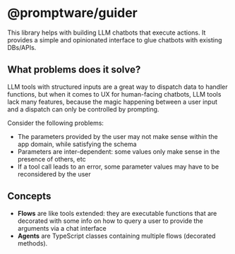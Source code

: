 # @promptware/guider

This library helps with building LLM chatbots that execute actions. It provides a simple and opinionated interface to glue chatbots with existing DBs/APIs.

## What problems does it solve?

LLM tools with structured inputs are a great way to dispatch data to handler functions, but when it comes to UX for human-facing chatbots, LLM tools lack many features, because the magic happening between a user input and a dispatch can only be controlled by prompting.

Consider the following problems:

- The parameters provided by the user may not make sense within the app domain, while satisfying the schema
- Parameters are inter-dependent: some values only make sense in the presence of others, etc
- If a tool call leads to an error, some parameter values may have to be reconsidered by the user

## Concepts

- **Flows** are like tools extended: they are executable functions that are decorated with some info on how to query a user to provide the arguments via a chat interface
- **Agents** are TypeScript classes containing multiple flows (decorated methods).
